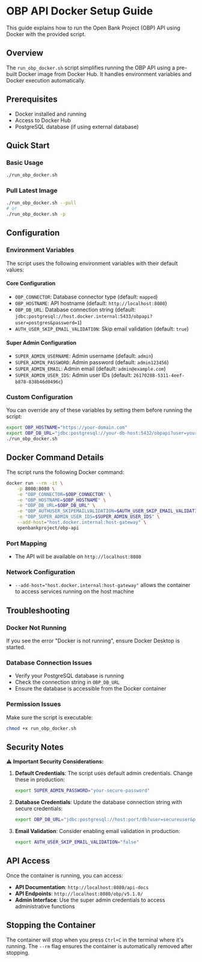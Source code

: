 # OBP API Docker Setup Guide

This guide explains how to run the Open Bank Project (OBP) API using Docker with the provided script.

## Overview

The `run_obp_docker.sh` script simplifies running the OBP API using a pre-built Docker image from Docker Hub. It handles environment variables and Docker execution automatically.

## Prerequisites

- Docker installed and running
- Access to Docker Hub
- PostgreSQL database (if using external database)

## Quick Start

### Basic Usage

```bash
./run_obp_docker.sh
```

### Pull Latest Image

```bash
./run_obp_docker.sh --pull
# or
./run_obp_docker.sh -p
```

## Configuration

### Environment Variables

The script uses the following environment variables with their default values:

#### Core Configuration
- `OBP_CONNECTOR`: Database connector type (default: `mapped`)
- `OBP_HOSTNAME`: API hostname (default: `http://localhost:8080`)
- `OBP_DB_URL`: Database connection string (default: `jdbc:postgresql://host.docker.internal:5433/obpapi?user=postgres&password=1`)
- `AUTH_USER_SKIP_EMAIL_VALIDATION`: Skip email validation (default: `true`)

#### Super Admin Configuration
- `SUPER_ADMIN_USERNAME`: Admin username (default: `admin`)
- `SUPER_ADMIN_PASSWORD`: Admin password (default: `admin123456`)
- `SUPER_ADMIN_EMAIL`: Admin email (default: `admin@example.com`)
- `SUPER_ADMIN_USER_IDS`: Admin user IDs (default: `26170288-5311-4eef-b878-838b46d0496c`)

### Custom Configuration

You can override any of these variables by setting them before running the script:

```bash
export OBP_HOSTNAME="https://your-domain.com"
export OBP_DB_URL="jdbc:postgresql://your-db-host:5432/obpapi?user=youruser&password=yourpass"
./run_obp_docker.sh
```

## Docker Command Details

The script runs the following Docker command:

```bash
docker run --rm -it \
    -p 8080:8080 \
    -e "OBP_CONNECTOR=$OBP_CONNECTOR" \
    -e "OBP_HOSTNAME=$OBP_HOSTNAME" \
    -e "OBP_DB_URL=$OBP_DB_URL" \
    -e "OBP_AUTHUSER_SKIPEMAILVALIDATION=$AUTH_USER_SKIP_EMAIL_VALIDATION" \
    -e "OBP_SUPER_ADMIN_USER_IDS=$SUPER_ADMIN_USER_IDS" \
    --add-host="host.docker.internal:host-gateway" \
    openbankproject/obp-api
```

### Port Mapping
- The API will be available on `http://localhost:8080`

### Network Configuration
- `--add-host="host.docker.internal:host-gateway"` allows the container to access services running on the host machine

## Troubleshooting

### Docker Not Running
If you see the error "Docker is not running", ensure Docker Desktop is started.

### Database Connection Issues
- Verify your PostgreSQL database is running
- Check the connection string in `OBP_DB_URL`
- Ensure the database is accessible from the Docker container

### Permission Issues
Make sure the script is executable:
```bash
chmod +x run_obp_docker.sh
```

## Security Notes

⚠️ **Important Security Considerations:**

1. **Default Credentials**: The script uses default admin credentials. Change these in production:
   ```bash
   export SUPER_ADMIN_PASSWORD="your-secure-password"
   ```

2. **Database Credentials**: Update the database connection string with secure credentials:
   ```bash
   export OBP_DB_URL="jdbc:postgresql://host:port/db?user=secureuser&password=securepass"
   ```

3. **Email Validation**: Consider enabling email validation in production:
   ```bash
   export AUTH_USER_SKIP_EMAIL_VALIDATION="false"
   ```

## API Access

Once the container is running, you can access:
- **API Documentation**: `http://localhost:8080/api-docs`
- **API Endpoints**: `http://localhost:8080/obp/v5.1.0/`
- **Admin Interface**: Use the super admin credentials to access administrative functions

## Stopping the Container

The container will stop when you press `Ctrl+C` in the terminal where it's running. The `--rm` flag ensures the container is automatically removed after stopping.
